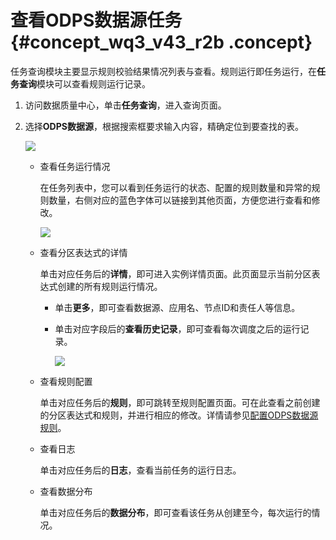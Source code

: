 # 查看ODPS数据源任务 {#concept_wq3_v43_r2b .concept}

任务查询模块主要显示规则校验结果情况列表与查看。规则运行即任务运行，在**任务查询**模块可以查看规则运行记录。

1.  访问数据质量中心，单击**任务查询**，进入查询页面。
2.  选择**ODPS数据源**，根据搜索框要求输入内容，精确定位到要查找的表。

    ![](http://static-aliyun-doc.oss-cn-hangzhou.aliyuncs.com/assets/img/16399/15367420798828_zh-CN.png)

    -   查看任务运行情况

        在任务列表中，您可以看到任务运行的状态、配置的规则数量和异常的规则数量，右侧对应的蓝色字体可以链接到其他页面，方便您进行查看和修改。

        ![](http://static-aliyun-doc.oss-cn-hangzhou.aliyuncs.com/assets/img/16399/15367420798830_zh-CN.png)

    -   查看分区表达式的详情

        单击对应任务后的**详情**，即可进入实例详情页面。此页面显示当前分区表达式创建的所有规则运行情况。

        -   单击**更多**，即可查看数据源、应用名、节点ID和责任人等信息。
        -   单击对应字段后的**查看历史记录**，即可查看每次调度之后的运行记录。

            ![](http://static-aliyun-doc.oss-cn-hangzhou.aliyuncs.com/assets/img/16399/15367420798832_zh-CN.png)

    -   查看规则配置

        单击对应任务后的**规则**，即可跳转至规则配置页面。可在此查看之前创建的分区表达式和规则，并进行相应的修改。详情请参见[配置ODPS数据源规则](intl.zh-CN/使用指南/数据质量/规则配置/配置ODPS数据源规则.md#)。

    -   查看日志

        单击对应任务后的**日志**，查看当前任务的运行日志。

    -   查看数据分布

        单击对应任务后的**数据分布**，即可查看该任务从创建至今，每次运行的情况。


